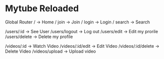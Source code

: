 # Mytube Reloaded

Global Router
/ -> Home
/ join -> Join
/ login -> Login
/ search -> Search

/users/:id -> See User
/users/logout -> Log out
/users/edit -> Edit my prorile
/users/delete -> Delete my profile

/videos/:id -> Watch Video
/videos/:id/edit -> Edit Video
/videos/:id/delete -> Delete Video
/videos/upload -> Upload video
